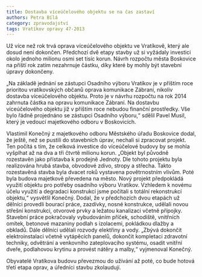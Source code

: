 ```yaml
---
title: Dostavba víceúčelového objektu se na čas zastaví
authors: Petra Bílá
category: zpravodajství
tags: Vratíkov opravy 47-2013
---
```


Už více než rok trvá oprava víceúčelového objektu ve Vratíkově, který ale dosud není dokončen. Předchozí dvě etapy stavby už si vyžádaly investici okolo jednoho milionu osmi set tisíc korun. Návrh rozpočtu města Boskovice na příští rok zatím nezahrnuje částku, díky které by mohly být stavební úpravy dokončeny.

„Na základě jednání se zástupci Osadního výboru Vratíkov je v příštím roce prioritou vratíkovských občanů oprava komunikace Zábraní, nikoliv dostavba víceúčelového objektu. Proto je v návrhu rozpočtu na rok 2014 zahrnuta částka na opravu komunikace Zábraní. Na dostavbu víceúčelového objektu již v příštím roce nebudou finanční prostředky. Vše bylo řádně projednáno se zástupci Osadního výboru,“ sdělil Pavel Musil, který je vedoucí majetkového odboru v Boskovicích.

Vlastimil Konečný z majetkového odboru Městského úřadu Boskovice dodal, že ještě, než se pustili do stavebních úprav, nechali si zpracovat projekt. Ten počítá s tím, že celková investice do víceúčelové budovy by se mohla vyšplhat až na dva a tři čtvrtě milionu korun. „Objekt byl původně rozestavěn jako přístavba k prodejně Jednoty. Dle tohoto projektu byla realizována hrubá stavba, obvodové zdivo, stropy a střecha. Takto rozestavěná stavba byla dvacet roků vystavena povětrnostním vlivům. Poté byla budova majetkově převedena na město. Nový projekt předpokládá využití  objektu pro potřeby osadního výboru Vratíkov. Vzhledem k novému účelu  využití a degradaci konstrukcí jsme počítali s totální rekonstrukcí objektu,“ vysvětlil Konečný. Dodal, že v předchozích dvou etapách už dělníci provedli bourací práce, zazdívky, nosné konstrukce, udělali novou střešní  konstrukci, otvorové prvky a ležatou kanalizaci včetně přípojky. Stavební práce pokračovaly vybudováním příček, schodiště, vnitřních omítek, betonové mazaniny podlah s izolacemi, pokládkou dlažby a obkladů. Dále dělníci udělali rozvody elektřiny a vody. „Zbývá dokončit elektroinstalaci včetně vytápěcích panelů, dokončit kompletaci zdravotní techniky, odvětrání a venkovního zateplovacího systému, osadit vnitřní dveře, podlahovou krytinu a provést nátěry a malby,“ vyjmenoval Konečný.

Obyvatelé Vratíkova budovu převezmou do užívání až poté, co bude hotová třetí etapa oprav, a úředníci stavbu zkolaudují.
